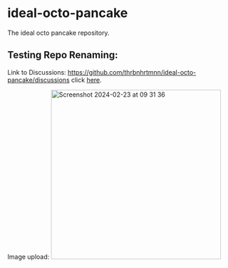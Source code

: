 # ideal-octo-pancake
The ideal octo pancake repository.


## Testing Repo Renaming:
Link to Discussions: https://github.com/thrbnhrtmnn/ideal-octo-pancake/discussions click [here](https://github.com/thrbnhrtmnn/ideal-octo-pancake/discussions).

Image upload: 
<img width="381" alt="Screenshot 2024-02-23 at 09 31 36" src="https://github.com/thrbnhrtmnn/ideal-octo-pancake/assets/122102805/1b4a7417-a1e7-4e4e-b505-7940be5dd747">

